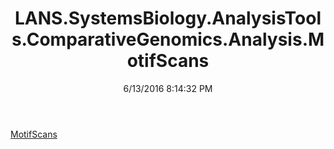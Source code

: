 ﻿---
title: LANS.SystemsBiology.AnalysisTools.ComparativeGenomics.Analysis.MotifScans
date: 6/13/2016 8:14:32 PM
---

[MotifScans](T-LANS.SystemsBiology.AnalysisTools.ComparativeGenomics.Analysis.MotifScans.MotifScans.html)
